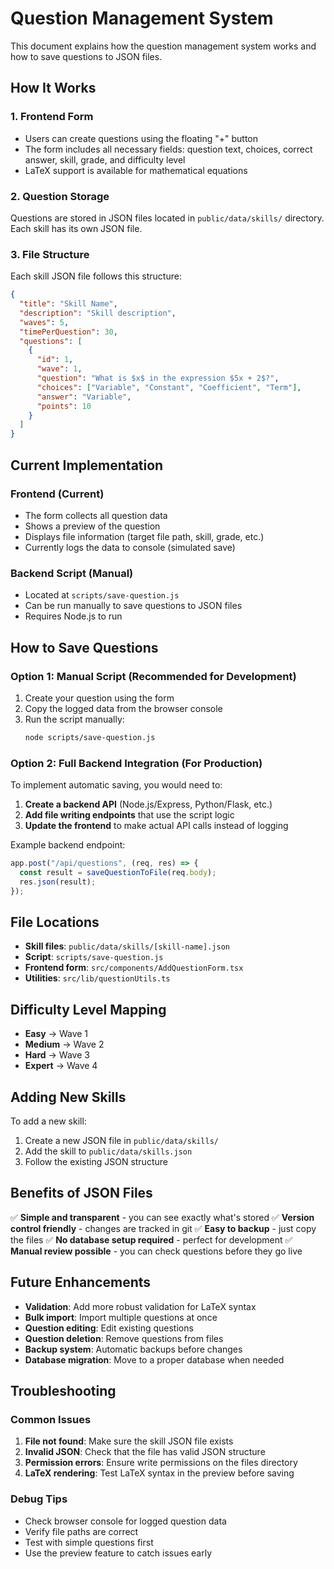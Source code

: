 # Question Management System

This document explains how the question management system works and how to save questions to JSON files.

## How It Works

### 1. Frontend Form

- Users can create questions using the floating "+" button
- The form includes all necessary fields: question text, choices, correct answer, skill, grade, and difficulty level
- LaTeX support is available for mathematical equations

### 2. Question Storage

Questions are stored in JSON files located in `public/data/skills/` directory. Each skill has its own JSON file.

### 3. File Structure

Each skill JSON file follows this structure:

```json
{
  "title": "Skill Name",
  "description": "Skill description",
  "waves": 5,
  "timePerQuestion": 30,
  "questions": [
    {
      "id": 1,
      "wave": 1,
      "question": "What is $x$ in the expression $5x + 2$?",
      "choices": ["Variable", "Constant", "Coefficient", "Term"],
      "answer": "Variable",
      "points": 10
    }
  ]
}
```

## Current Implementation

### Frontend (Current)

- The form collects all question data
- Shows a preview of the question
- Displays file information (target file path, skill, grade, etc.)
- Currently logs the data to console (simulated save)

### Backend Script (Manual)

- Located at `scripts/save-question.js`
- Can be run manually to save questions to JSON files
- Requires Node.js to run

## How to Save Questions

### Option 1: Manual Script (Recommended for Development)

1. Create your question using the form
2. Copy the logged data from the browser console
3. Run the script manually:
   ```bash
   node scripts/save-question.js
   ```

### Option 2: Full Backend Integration (For Production)

To implement automatic saving, you would need to:

1. **Create a backend API** (Node.js/Express, Python/Flask, etc.)
2. **Add file writing endpoints** that use the script logic
3. **Update the frontend** to make actual API calls instead of logging

Example backend endpoint:

```javascript
app.post("/api/questions", (req, res) => {
  const result = saveQuestionToFile(req.body);
  res.json(result);
});
```

## File Locations

- **Skill files**: `public/data/skills/[skill-name].json`
- **Script**: `scripts/save-question.js`
- **Frontend form**: `src/components/AddQuestionForm.tsx`
- **Utilities**: `src/lib/questionUtils.ts`

## Difficulty Level Mapping

- **Easy** → Wave 1
- **Medium** → Wave 2
- **Hard** → Wave 3
- **Expert** → Wave 4

## Adding New Skills

To add a new skill:

1. Create a new JSON file in `public/data/skills/`
2. Add the skill to `public/data/skills.json`
3. Follow the existing JSON structure

## Benefits of JSON Files

✅ **Simple and transparent** - you can see exactly what's stored
✅ **Version control friendly** - changes are tracked in git
✅ **Easy to backup** - just copy the files
✅ **No database setup required** - perfect for development
✅ **Manual review possible** - you can check questions before they go live

## Future Enhancements

- **Validation**: Add more robust validation for LaTeX syntax
- **Bulk import**: Import multiple questions at once
- **Question editing**: Edit existing questions
- **Question deletion**: Remove questions from files
- **Backup system**: Automatic backups before changes
- **Database migration**: Move to a proper database when needed

## Troubleshooting

### Common Issues

1. **File not found**: Make sure the skill JSON file exists
2. **Invalid JSON**: Check that the file has valid JSON structure
3. **Permission errors**: Ensure write permissions on the files directory
4. **LaTeX rendering**: Test LaTeX syntax in the preview before saving

### Debug Tips

- Check browser console for logged question data
- Verify file paths are correct
- Test with simple questions first
- Use the preview feature to catch issues early
